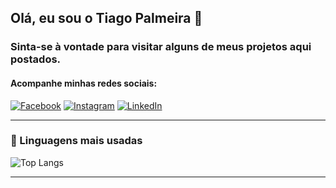 ## Olá, eu sou o Tiago Palmeira 🤝
### Sinta-se à vontade para visitar alguns de meus projetos aqui postados.
#### Acompanhe minhas redes sociais:

[![Facebook](https://img.shields.io/badge/Facebook-1877F2?style=for-the-badge&logo=facebook&logoColor=white)](https://www.facebook.com/profile.php?id=100031440456497)
[![Instagram](https://img.shields.io/badge/Instagram-E4405F?style=for-the-badge&logo=instagram&logoColor=white)](https://instagram.com/Tiago.palmeira_7)
[![LinkedIn](https://img.shields.io/badge/LinkedIn-0077B5?style=for-the-badge&logo=linkedin&logoColor=white)](https://br.linkedin.com/in/tiago-palmeira123)

---

### 🚀 Linguagens mais usadas

![Top Langs](https://github-readme-stats.vercel.app/api/top-langs/?username=Tiagopalmeirao&layout=compact&langs_count=8&theme=dark)

---
